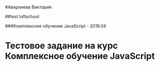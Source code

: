 #Аверкиева Виктория

##test loftschool

###Комплексное обучение JavaScript - 2018.04

Тестовое задание на курс Комплексное обучение JavaScript
=======




